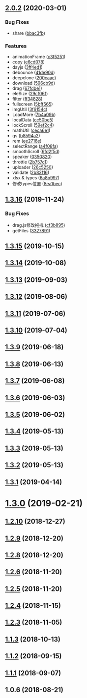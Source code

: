 ## [2.0.2](https://github.com/kuan1/kuan-utils/compare/v1.3.16...v2.0.2) (2020-03-01)


### Bug Fixes

* share ([bbac3fb](https://github.com/kuan1/kuan-utils/commit/bbac3fbbf4e668d8cbbe778eb6ca1fc7442aaa2d))


### Features

* animationFrame ([c3f5251](https://github.com/kuan1/kuan-utils/commit/c3f5251ae5ec1d04e51b3243137095c9f935c74d))
* copy ([e6cd078](https://github.com/kuan1/kuan-utils/commit/e6cd078dcd605d15769a4152fbe8f26933ee4ad5))
* dayjs ([3ff4ed1](https://github.com/kuan1/kuan-utils/commit/3ff4ed1784c2483f8f9399c4d7eb0c730f1c442d))
* debounce ([41de90d](https://github.com/kuan1/kuan-utils/commit/41de90d5e4b071816cee36966103d88bfbd16a8f))
* deepclone ([200caac](https://github.com/kuan1/kuan-utils/commit/200caacf6c96522ccdbf1d5ebf9be3ec41a005c1))
* download ([596cb9d](https://github.com/kuan1/kuan-utils/commit/596cb9d4c3c4333670b4982bd567d2871bf34aae))
* drag ([67fdbe1](https://github.com/kuan1/kuan-utils/commit/67fdbe1d211442b24aa0f07948f82d010feb9f78))
* eleSize ([29cf06f](https://github.com/kuan1/kuan-utils/commit/29cf06fef4664f82afbe6410f48bde08b0c78c40))
* filter ([ff34828](https://github.com/kuan1/kuan-utils/commit/ff348284f9fd822611f6ed8e0ee07dd7ab551ab8))
* fullscreen ([5bff565](https://github.com/kuan1/kuan-utils/commit/5bff5652b6b0cdb0656a43ec1963f4c0aca7eefa))
* imgUtil ([3f6154c](https://github.com/kuan1/kuan-utils/commit/3f6154c20953d3b6b766d963217c363b35597716))
* LoadMore ([7b4a09b](https://github.com/kuan1/kuan-utils/commit/7b4a09b4a54ed03f698a004888f2209b2610414c))
* localData ([cc50be5](https://github.com/kuan1/kuan-utils/commit/cc50be52e4f15b6789d8172815efd062601cd8d6))
* lockScroll ([59ef2c4](https://github.com/kuan1/kuan-utils/commit/59ef2c4aec74c169ee379a9a8965ae1614d92a98))
* mathUtil ([ceca6e1](https://github.com/kuan1/kuan-utils/commit/ceca6e183157a18cb4912abb7469e5a69536e273))
* qs ([b8594a2](https://github.com/kuan1/kuan-utils/commit/b8594a280b087cc5abc59b1f1feb58a120aa5ea5))
* rem ([ee2718e](https://github.com/kuan1/kuan-utils/commit/ee2718e015367b48c07c62af595da7ab2a47733c))
* selectRange ([a4f08fa](https://github.com/kuan1/kuan-utils/commit/a4f08fafb61a2517748da405317d3a14bb75f182))
* smoothScroll ([6fd2f5d](https://github.com/kuan1/kuan-utils/commit/6fd2f5d333a5462671c40f7ddf2bf6b82e8af3a4))
* speaker ([0350820](https://github.com/kuan1/kuan-utils/commit/035082059fa6ab9c538173c93fe29718df03bbcd))
* throttle ([2b757c1](https://github.com/kuan1/kuan-utils/commit/2b757c1870d483ae83873c4c2dfce256e75b6c29))
* uploader ([26c5250](https://github.com/kuan1/kuan-utils/commit/26c52503056f4139b7a451fdfc3158bfba3e3b80))
* validate ([2b83f16](https://github.com/kuan1/kuan-utils/commit/2b83f16c4027fc5f0b58da210c4d5a81f466d8f8))
* xlsx & types ([6a8b997](https://github.com/kuan1/kuan-utils/commit/6a8b9972516ddb8bda65863e61c09bbc98b311cc))
* 修改types位置 ([8ea1bec](https://github.com/kuan1/kuan-utils/commit/8ea1bec6dc657f7584782f9b108b45abdc8332a4))



## [1.3.16](https://github.com/kuan1/kuan-utils/compare/v1.3.15...v1.3.16) (2019-11-24)


### Bug Fixes

* drag.js修改拖拽 ([cf3b895](https://github.com/kuan1/kuan-utils/commit/cf3b895a52993e519c9ec352f05654a6afdf0e5a))
* getFiles ([3327891](https://github.com/kuan1/kuan-utils/commit/332789142b0f081c43b1654333a84642762da201))



## [1.3.15](https://github.com/kuan1/kuan-utils/compare/v1.3.14...v1.3.15) (2019-10-15)



## [1.3.14](https://github.com/kuan1/kuan-utils/compare/v1.3.13...v1.3.14) (2019-10-08)



## [1.3.13](https://github.com/kuan1/kuan-utils/compare/v1.3.12...v1.3.13) (2019-09-03)



## [1.3.12](https://github.com/kuan1/kuan-utils/compare/v1.3.11...v1.3.12) (2019-08-06)



## [1.3.11](https://github.com/kuan1/kuan-utils/compare/v1.3.10...v1.3.11) (2019-07-06)



## [1.3.10](https://github.com/kuan1/kuan-utils/compare/v1.3.9...v1.3.10) (2019-07-04)



## [1.3.9](https://github.com/kuan1/kuan-utils/compare/v1.3.8...v1.3.9) (2019-06-18)



## [1.3.8](https://github.com/kuan1/kuan-utils/compare/v1.3.7...v1.3.8) (2019-06-13)



## [1.3.7](https://github.com/kuan1/kuan-utils/compare/v1.3.6...v1.3.7) (2019-06-08)



## [1.3.6](https://github.com/kuan1/kuan-utils/compare/v1.3.5...v1.3.6) (2019-06-03)



## [1.3.5](https://github.com/kuan1/kuan-utils/compare/v1.3.4...v1.3.5) (2019-06-02)



## [1.3.4](https://github.com/kuan1/kuan-utils/compare/v1.3.3...v1.3.4) (2019-05-13)



## [1.3.3](https://github.com/kuan1/kuan-utils/compare/v1.3.2...v1.3.3) (2019-05-13)



## [1.3.2](https://github.com/kuan1/kuan-utils/compare/v1.3.1...v1.3.2) (2019-05-13)



## [1.3.1](https://github.com/kuan1/kuan-utils/compare/v1.3.0...v1.3.1) (2019-04-14)



# [1.3.0](https://github.com/kuan1/kuan-utils/compare/v1.2.10...v1.3.0) (2019-02-21)



## [1.2.10](https://github.com/kuan1/kuan-utils/compare/v1.2.9...v1.2.10) (2018-12-27)



## [1.2.9](https://github.com/kuan1/kuan-utils/compare/v1.2.8...v1.2.9) (2018-12-20)



## [1.2.8](https://github.com/kuan1/kuan-utils/compare/v1.2.6...v1.2.8) (2018-12-20)



## [1.2.6](https://github.com/kuan1/kuan-utils/compare/v1.2.5...v1.2.6) (2018-11-20)



## [1.2.5](https://github.com/kuan1/kuan-utils/compare/v1.2.4...v1.2.5) (2018-11-20)



## [1.2.4](https://github.com/kuan1/kuan-utils/compare/v1.2.3...v1.2.4) (2018-11-15)



## [1.2.3](https://github.com/kuan1/kuan-utils/compare/v1.1.3...v1.2.3) (2018-11-05)



## [1.1.3](https://github.com/kuan1/kuan-utils/compare/v1.1.2...v1.1.3) (2018-10-13)



## [1.1.2](https://github.com/kuan1/kuan-utils/compare/v1.1.1...v1.1.2) (2018-09-15)



## [1.1.1](https://github.com/kuan1/kuan-utils/compare/v1.0.6...v1.1.1) (2018-09-07)



## 1.0.6 (2018-08-21)



